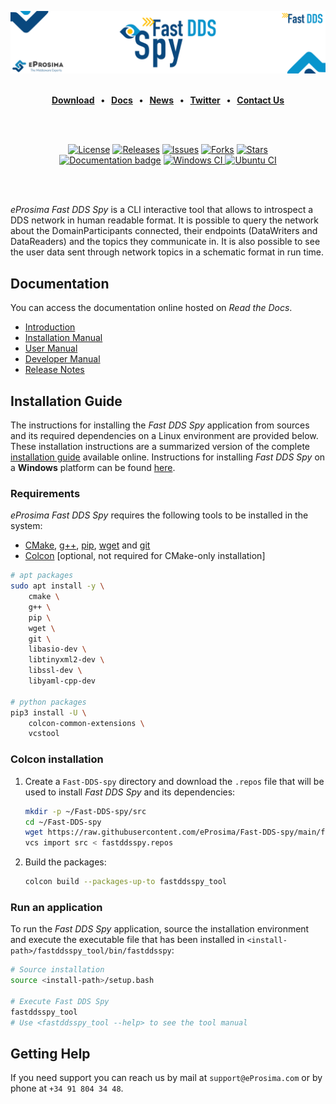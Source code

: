 [![Fast DDS](resources/images/github_banner_fastddsspy.png)](https://eprosima.com/middleware/tools/fast-dds-spy)

<br>

<div class="menu" align="center">
    <strong>
        <a href="https://eprosima.com/index.php/downloads-all">Download</a>
        <span>&nbsp;&nbsp;•&nbsp;&nbsp;</span>
        <a href="https://fast-dds-spy.readthedocs.io/en/latest/">Docs</a>
        <span>&nbsp;&nbsp;•&nbsp;&nbsp;</span>
        <a href="https://eprosima.com/index.php/company-all/news">News</a>
        <span>&nbsp;&nbsp;•&nbsp;&nbsp;</span>
        <a href="https://twitter.com/EProsima">Twitter</a>
        <span>&nbsp;&nbsp;•&nbsp;&nbsp;</span>
        <a href="mailto:info@eprosima.com">Contact Us</a>
    </strong>
</div>

<br><br>

<div class="badges" align="center">
    <a href="https://opensource.org/licenses/Apache-2.0"><img alt="License" src="https://img.shields.io/github/license/eProsima/Fast-DDS-Spy.svg"/></a>
    <a href="https://github.com/eProsima/Fast-DDS-Spy/releases"><img alt="Releases" src="https://img.shields.io/github/v/release/eProsima/Fast-DDS-Spy?sort=semver"/></a>
    <a href="https://github.com/eProsima/Fast-DDS-Spy/issues"><img alt="Issues" src="https://img.shields.io/github/issues/eProsima/Fast-DDS-Spy.svg"/></a>
    <a href="https://github.com/eProsima/Fast-DDS-Spy/network/members"><img alt="Forks" src="https://img.shields.io/github/forks/eProsima/Fast-DDS-Spy.svg"/></a>
    <a href="https://github.com/eProsima/Fast-DDS-Spy/stargazers"><img alt="Stars" src="https://img.shields.io/github/stars/eProsima/Fast-DDS-Spy.svg"/></a>
    <br>
    <a href="https://fast-dds-spy.readthedocs.io"><img alt="Documentation badge" src="https://img.shields.io/readthedocs/fast-dds-spy.svg"/></a>
    <a href="https://github.com/eProsima/Fast-DDS-spy/actions/workflows/nightly-windows-ci.yml"><img alt="Windows CI" src="https://img.shields.io/github/actions/workflow/status/eProsima/Fast-DDS-spy/nightly-windows-ci.yml?label=Windows%20CI">
    <a href="https://github.com/eProsima/Fast-DDS-spy/actions/workflows/nightly-ubuntu-ci.yml"><img alt="Ubuntu CI" src="https://img.shields.io/github/actions/workflow/status/eProsima/Fast-DDS-spy/nightly-ubuntu-ci.yml?label=Ubuntu%20CI">
</a>

</div>

<br><br>

*eProsima Fast DDS Spy* is a CLI interactive tool that allows to introspect a DDS network in human readable format.
It is possible to query the network about the DomainParticipants connected, their endpoints (DataWriters and DataReaders) and the topics they communicate in.
It is also possible to see the user data sent through network topics in a schematic format in run time.


## Documentation

You can access the documentation online hosted on *Read the Docs*.

* [Introduction](https://fast-dds-spy.readthedocs.io/en/latest/rst/formalia/titlepage.html)
* [Installation Manual](https://fast-dds-spy.readthedocs.io/en/latest/rst/installation/linux.html)
* [User Manual](https://fast-dds-spy.readthedocs.io/en/latest/rst/user_manual/usage_example.html)
* [Developer Manual](https://fast-dds-spy.readthedocs.io/en/latest/rst/developer_manual/installation/sources/linux.html)
* [Release Notes](https://fast-dds-spy.readthedocs.io/en/latest/rst/notes/notes.html)


## Installation Guide

The instructions for installing the *Fast DDS Spy* application from sources and its required dependencies on a Linux
environment are provided below. These installation instructions are a summarized version of the complete
[installation guide](https://fast-dds-spy.readthedocs.io/en/latest/rst/developer_manual/installation/sources/linux.html) available online. Instructions for installing *Fast DDS Spy* on a **Windows** platform can be found
[here](https://fast-dds-spy.readthedocs.io/en/latest/rst/developer_manual/installation/sources/windows.html).

### Requirements

*eProsima Fast DDS Spy* requires the following tools to be installed in the system:
* [CMake](https://cmake.org/), [g++](https://gcc.gnu.org/), [pip](https://pypi.org/project/pip/), [wget](https://www.gnu.org/software/wget/) and [git](https://git-scm.com/)
* [Colcon](https://colcon.readthedocs.io/en/released/) [optional, not required for CMake-only installation]

```bash
# apt packages
sudo apt install -y \
    cmake \
    g++ \
    pip \
    wget \
    git \
    libasio-dev \
    libtinyxml2-dev \
    libssl-dev \
    libyaml-cpp-dev

# python packages
pip3 install -U \
    colcon-common-extensions \
    vcstool
```

### Colcon installation

1. Create a `Fast-DDS-spy` directory and download the `.repos` file that will be used to install *Fast DDS Spy* and its dependencies:

    ```bash
    mkdir -p ~/Fast-DDS-spy/src
    cd ~/Fast-DDS-spy
    wget https://raw.githubusercontent.com/eProsima/Fast-DDS-spy/main/fastddsspy.repos
    vcs import src < fastddsspy.repos
    ```

2. Build the packages:

    ```bash
    colcon build --packages-up-to fastddsspy_tool
    ```

### Run an application

To run the *Fast DDS Spy* application, source the installation environment and execute the executable file that has been
installed in `<install-path>/fastddsspy_tool/bin/fastddsspy`:

```bash
# Source installation
source <install-path>/setup.bash

# Execute Fast DDS Spy
fastddsspy_tool
# Use <fastddsspy_tool --help> to see the tool manual
```

## Getting Help

If you need support you can reach us by mail at `support@eProsima.com` or by phone at `+34 91 804 34 48`.
